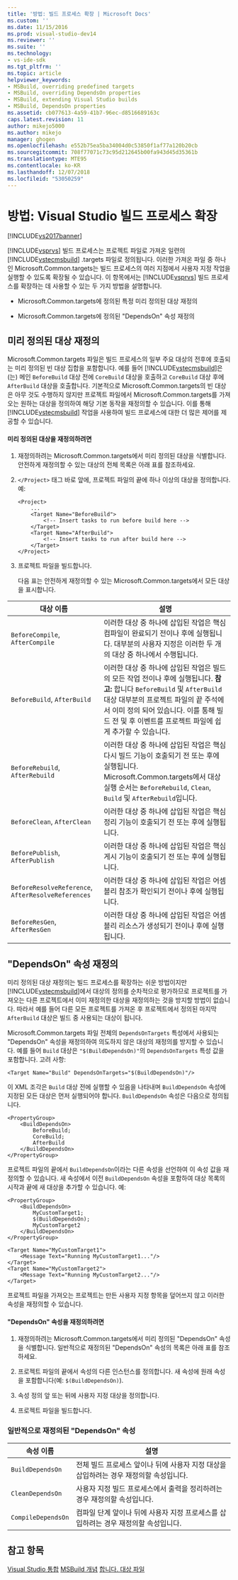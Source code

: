 ```yaml
---
title: '방법: 빌드 프로세스 확장 | Microsoft Docs'
ms.custom: ''
ms.date: 11/15/2016
ms.prod: visual-studio-dev14
ms.reviewer: ''
ms.suite: ''
ms.technology:
- vs-ide-sdk
ms.tgt_pltfrm: ''
ms.topic: article
helpviewer_keywords:
- MSBuild, overriding predefined targets
- MSBuild, overriding DependsOn properties
- MSBuild, extending Visual Studio builds
- MSBuild, DependsOn properties
ms.assetid: cb077613-4a59-41b7-96ec-d8516689163c
caps.latest.revision: 11
author: mikejo5000
ms.author: mikejo
manager: ghogen
ms.openlocfilehash: e552b75ea5ba34004d0c53850f1af77a120b20cb
ms.sourcegitcommit: 708f77071c73c95d212645b00fa943d45d35361b
ms.translationtype: MTE95
ms.contentlocale: ko-KR
ms.lasthandoff: 12/07/2018
ms.locfileid: "53050259"
---
```

# <a name="how-to-extend-the-visual-studio-build-process"></a>방법: Visual Studio 빌드 프로세스 확장
[!INCLUDE[vs2017banner](../includes/vs2017banner.md)]


[!INCLUDE[vsprvs](../includes/vsprvs-md.md)] 빌드 프로세스는 프로젝트 파일로 가져온 일련의 [!INCLUDE[vstecmsbuild](../includes/vstecmsbuild-md.md)] .targets 파일로 정의됩니다. 이러한 가져온 파일 중 하나인 Microsoft.Common.targets는 빌드 프로세스의 여러 지점에서 사용자 지정 작업을 실행할 수 있도록 확장될 수 있습니다. 이 항목에서는 [!INCLUDE[vsprvs](../includes/vsprvs-md.md)] 빌드 프로세스를 확장하는 데 사용할 수 있는 두 가지 방법을 설명합니다.

-   Microsoft.Common.targets에 정의된 특정 미리 정의된 대상 재정의

-   Microsoft.Common.targets에 정의된 "DependsOn" 속성 재정의

## <a name="overriding-predefined-targets"></a>미리 정의된 대상 재정의
 Microsoft.Common.targets 파일은 빌드 프로세스의 일부 주요 대상의 전후에 호출되는 미리 정의된 빈 대상 집합을 포함합니다. 예를 들어 [!INCLUDE[vstecmsbuild](../includes/vstecmsbuild-md.md)]은(는) 메인 `BeforeBuild` 대상 전에 `CoreBuild` 대상을 호출하고 `CoreBuild` 대상 후에 `AfterBuild` 대상을 호출합니다. 기본적으로 Microsoft.Common.targets의 빈 대상은 아무 것도 수행하지 않지만 프로젝트 파일에서 Microsoft.Common.targets를 가져오는 원하는 대상을 정의하여 해당 기본 동작을 재정의할 수 있습니다. 이를 통해 [!INCLUDE[vstecmsbuild](../includes/vstecmsbuild-md.md)] 작업을 사용하여 빌드 프로세스에 대한 더 많은 제어를 제공할 수 있습니다.

#### <a name="to-override-a-predefined-target"></a>미리 정의된 대상을 재정의하려면

1. 재정의하려는 Microsoft.Common.targets에서 미리 정의된 대상을 식별합니다. 안전하게 재정의할 수 있는 대상의 전체 목록은 아래 표를 참조하세요.

2. `</Project>` 태그 바로 앞에, 프로젝트 파일의 끝에 하나 이상의 대상을 정의합니다. 예:

   ```
   <Project>
       ...
       <Target Name="BeforeBuild">
           <!-- Insert tasks to run before build here -->
       </Target>
       <Target Name="AfterBuild">
           <!-- Insert tasks to run after build here -->
       </Target>
   </Project>
   ```

3. 프로젝트 파일을 빌드합니다.

   다음 표는 안전하게 재정의할 수 있는 Microsoft.Common.targets에서 모든 대상을 표시합니다.

|대상 이름|설명|
|-----------------|-----------------|
|`BeforeCompile`, `AfterCompile`|이러한 대상 중 하나에 삽입된 작업은 핵심 컴파일이 완료되기 전이나 후에 실행됩니다. 대부분의 사용자 지정은 이러한 두 개의 대상 중 하나에서 수행됩니다.|
|`BeforeBuild`, `AfterBuild`|이러한 대상 중 하나에 삽입된 작업은 빌드의 모든 작업 전이나 후에 실행됩니다. **참고:**  합니다 `BeforeBuild` 및 `AfterBuild` 대상 대부분의 프로젝트 파일의 끝 주석에서 이미 정의 되어 있습니다. 이를 통해 빌드 전 및 후 이벤트를 프로젝트 파일에 쉽게 추가할 수 있습니다.|
|`BeforeRebuild`, `AfterRebuild`|이러한 대상 중 하나에 삽입된 작업은 핵심 다시 빌드 기능이 호출되기 전 또는 후에 실행됩니다. Microsoft.Common.targets에서 대상 실행 순서는 `BeforeRebuild`, `Clean`, `Build` 및 `AfterRebuild`입니다.|
|`BeforeClean`, `AfterClean`|이러한 대상 중 하나에 삽입된 작업은 핵심 정리 기능이 호출되기 전 또는 후에 실행됩니다.|
|`BeforePublish`, `AfterPublish`|이러한 대상 중 하나에 삽입된 작업은 핵심 게시 기능이 호출되기 전 또는 후에 실행됩니다.|
|`BeforeResolveReference`, `AfterResolveReferences`|이러한 대상 중 하나에 삽입된 작업은 어셈블리 참조가 확인되기 전이나 후에 실행됩니다.|
|`BeforeResGen`, `AfterResGen`|이러한 대상 중 하나에 삽입된 작업은 어셈블리 리소스가 생성되기 전이나 후에 실행됩니다.|

## <a name="overriding-dependson-properties"></a>"DependsOn" 속성 재정의
 미리 정의된 대상 재정의는 빌드 프로세스를 확장하는 쉬운 방법이지만 [!INCLUDE[vstecmsbuild](../includes/vstecmsbuild-md.md)]에서 대상의 정의를 순차적으로 평가하므로 프로젝트를 가져오는 다른 프로젝트에서 이미 재정의한 대상을 재정의하는 것을 방지할 방법이 없습니다. 따라서 예를 들어 다른 모든 프로젝트를 가져온 후 프로젝트에서 정의된 마지막 `AfterBuild` 대상은 빌드 중 사용되는 대상이 됩니다.

 Microsoft.Common.targets 파일 전체의 `DependsOnTargets` 특성에서 사용되는 "DependsOn" 속성을 재정의하여 의도하지 않은 대상의 재정의를 방지할 수 있습니다. 예를 들어 `Build` 대상은 `"$(BuildDependsOn)"`의 `DependsOnTargets` 특성 값을 포함합니다. 고려 사항:

```
<Target Name="Build" DependsOnTargets="$(BuildDependsOn)"/>
```

 이 XML 조각은 `Build` 대상 전에 실행할 수 있음을 나타내며 `BuildDependsOn` 속성에 지정된 모든 대상은 먼저 실행되어야 합니다. `BuildDependsOn` 속성은 다음으로 정의됩니다.

```
<PropertyGroup>
    <BuildDependsOn>
        BeforeBuild;
        CoreBuild;
        AfterBuild
    </BuildDependsOn>
</PropertyGroup>
```

 프로젝트 파일의 끝에서 `BuildDependsOn`이라는 다른 속성을 선언하여 이 속성 값을 재정의할 수 있습니다. 새 속성에서 이전 `BuildDependsOn` 속성을 포함하여 대상 목록의 시작과 끝에 새 대상을 추가할 수 있습니다. 예:

```
<PropertyGroup>
    <BuildDependsOn>
        MyCustomTarget1;
        $(BuildDependsOn);
        MyCustomTarget2
    </BuildDependsOn>
</PropertyGroup>

<Target Name="MyCustomTarget1">
    <Message Text="Running MyCustomTarget1..."/>
</Target>
<Target Name="MyCustomTarget2">
    <Message Text="Running MyCustomTarget2..."/>
</Target>
```

 프로젝트 파일을 가져오는 프로젝트는 만든 사용자 지정 항목을 덮어쓰지 않고 이러한 속성을 재정의할 수 있습니다.

#### <a name="to-override-a-dependson-property"></a>"DependsOn" 속성을 재정의하려면

1.  재정의하려는 Microsoft.Common.targets에서 미리 정의된 "DependsOn" 속성을 식별합니다. 일반적으로 재정의된 "DependsOn" 속성의 목록은 아래 표를 참조하세요.

2.  프로젝트 파일의 끝에서 속성의 다른 인스턴스를 정의합니다. 새 속성에 원래 속성을 포함합니다(예: `$(BuildDependsOn)`).

3.  속성 정의 앞 또는 뒤에 사용자 지정 대상을 정의합니다.

4.  프로젝트 파일을 빌드합니다.

### <a name="commonly-overridden-dependson-properties"></a>일반적으로 재정의된 "DependsOn" 속성

|속성 이름|설명|
|-------------------|-----------------|
|`BuildDependsOn`|전체 빌드 프로세스 앞이나 뒤에 사용자 지정 대상을 삽입하려는 경우 재정의할 속성입니다.|
|`CleanDependsOn`|사용자 지정 빌드 프로세스에서 출력을 정리하려는 경우 재정의할 속성입니다.|
|`CompileDependsOn`|컴파일 단계 앞이나 뒤에 사용자 지정 프로세스를 삽입하려는 경우 재정의할 속성입니다.|

## <a name="see-also"></a>참고 항목
 [Visual Studio 통합](../msbuild/visual-studio-integration-msbuild.md) [MSBuild 개념](../msbuild/msbuild-concepts.md) [합니다. 대상 파일](../msbuild/msbuild-dot-targets-files.md)
